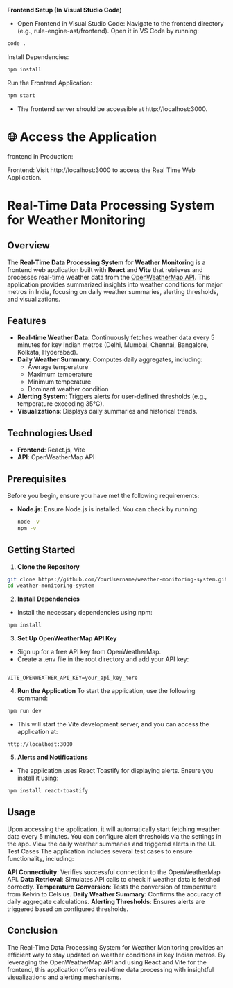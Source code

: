 **Frontend Setup (In Visual Studio Code)**
- Open Frontend in Visual Studio Code: Navigate to the frontend directory (e.g., rule-engine-ast/frontend). Open it in VS Code by running:
  
```bash
code .
```

Install Dependencies:
```bash
npm install
```
Run the Frontend Application:
```bash
npm start
```

- The frontend server should be accessible at http://localhost:3000.

# 🌐 Access the Application
frontend in Production:

Frontend: Visit http://localhost:3000 to access the Real Time Web Application.



# Real-Time Data Processing System for Weather Monitoring

## Overview

The **Real-Time Data Processing System for Weather Monitoring** is a frontend web application built with **React** and **Vite** that retrieves and processes real-time weather data from the [OpenWeatherMap API](https://openweathermap.org/). This application provides summarized insights into weather conditions for major metros in India, focusing on daily weather summaries, alerting thresholds, and visualizations.

## Features

- **Real-time Weather Data**: Continuously fetches weather data every 5 minutes for key Indian metros (Delhi, Mumbai, Chennai, Bangalore, Kolkata, Hyderabad).
- **Daily Weather Summary**: Computes daily aggregates, including:
  - Average temperature
  - Maximum temperature
  - Minimum temperature
  - Dominant weather condition
- **Alerting System**: Triggers alerts for user-defined thresholds (e.g., temperature exceeding 35°C).
- **Visualizations**: Displays daily summaries and historical trends.
  
## Technologies Used

- **Frontend**: React.js, Vite
- **API**: OpenWeatherMap API

## Prerequisites

Before you begin, ensure you have met the following requirements:

- **Node.js**: Ensure Node.js is installed. You can check by running:
  ```bash
  node -v
  npm -v
  ```

## Getting Started
1. **Clone the Repository**
```bash
git clone https://github.com/YourUsername/weather-monitoring-system.git
cd weather-monitoring-system
```
2. **Install Dependencies**
- Install the necessary dependencies using npm:

```bash
npm install
```
3. **Set Up OpenWeatherMap API Key**
- Sign up for a free API key from OpenWeatherMap.
- Create a .env file in the root directory and add your API key:

```plaintext

VITE_OPENWEATHER_API_KEY=your_api_key_here
```

4. **Run the Application**
To start the application, use the following command:

```bash
npm run dev
```
- This will start the Vite development server, and you can access the application at:

```arduino
http://localhost:3000
```
5. **Alerts and Notifications**
- The application uses React Toastify for displaying alerts. Ensure you install it using:

```bash
npm install react-toastify
```

## Usage
Upon accessing the application, it will automatically start fetching weather data every 5 minutes.
You can configure alert thresholds via the settings in the app.
View the daily weather summaries and triggered alerts in the UI.
Test Cases
The application includes several test cases to ensure functionality, including:

**API Connectivity**: Verifies successful connection to the OpenWeatherMap API.
**Data Retrieval**: Simulates API calls to check if weather data is fetched correctly.
**Temperature Conversion**: Tests the conversion of temperature from Kelvin to Celsius.
**Daily Weather Summary**: Confirms the accuracy of daily aggregate calculations.
**Alerting Thresholds**: Ensures alerts are triggered based on configured thresholds.

## Conclusion
The Real-Time Data Processing System for Weather Monitoring provides an efficient way to stay updated on weather conditions in key Indian metros. By leveraging the OpenWeatherMap API and using React and Vite for the frontend, this application offers real-time data processing with insightful visualizations and alerting mechanisms.
